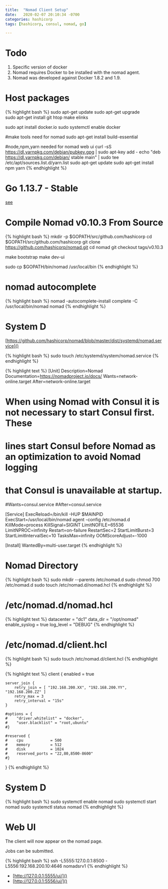 ```yaml
---
title:  "Nomad Client Setup"
date:   2020-02-07 20:10:34 -0700
categories: hashicorp
tags: [hashicorp, consul, nomad, go]

---
```

# Todo 

1. Specific version of docker
2. Nomad requires Docker to be installed with the nomad agent. 
3. Nomad was developed against Docker 1.8.2 and 1.9.

# Host packages

{% highlight bash %}
sudo apt-get update
sudo apt-get upgrade    
sudo apt-get install git htop make elinks 

sudo apt install docker.io
sudo systemctl enable docker

#make tools need for nomad
sudo apt-get install build-essential

#node,npm,yarn needed for nomad web ui
curl -sS https://dl.yarnpkg.com/debian/pubkey.gpg | sudo apt-key add -
echo "deb https://dl.yarnpkg.com/debian/ stable main" | sudo tee /etc/apt/sources.list.d/yarn.list
sudo apt-get update
sudo apt-get install npm yarn
{% endhighlight %}

# Go 1.13.7 - Stable

[see](go-release)

# Compile Nomad v0.10.3 From Source

{% highlight bash %}
mkdir -p $GOPATH/src/github.com/hashicorp 
cd $GOPATH/src/github.com/hashicorp 
git clone https://github.com/hashicorp/nomad.git
cd nomad
git checkout tags/v0.10.3

make bootstrap
make dev-ui

sudo cp $GOPATH/bin/nomad /usr/local/bin
{% endhighlight %}

# nomad autocomplete

{% highlight bash %}
nomad -autocomplete-install
complete -C /usr/local/bin/nomad nomad
{% endhighlight %}

# System D

[https://github.com/hashicorp/nomad/blob/master/dist/systemd/nomad.service]()

{% highlight bash %}
sudo touch /etc/systemd/system/nomad.service
{% endhighlight %}

{% highlight text %}
[Unit]
Description=Nomad
Documentation=https://nomadproject.io/docs/
Wants=network-online.target
After=network-online.target

# When using Nomad with Consul it is not necessary to start Consul first. These
# lines start Consul before Nomad as an optimization to avoid Nomad logging
# that Consul is unavailable at startup.
#Wants=consul.service
#After=consul.service

[Service]
ExecReload=/bin/kill -HUP $MAINPID
ExecStart=/usr/local/bin/nomad agent -config /etc/nomad.d
KillMode=process
KillSignal=SIGINT
LimitNOFILE=65536
LimitNPROC=infinity
Restart=on-failure
RestartSec=2
StartLimitBurst=3
StartLimitIntervalSec=10
TasksMax=infinity
OOMScoreAdjust=-1000

[Install]
WantedBy=multi-user.target
{% endhighlight %}    

# Nomad Directory

{% highlight bash %}
sudo mkdir --parents /etc/nomad.d
sudo chmod 700 /etc/nomad.d
sudo touch /etc/nomad.d/nomad.hcl
{% endhighlight %}

# /etc/nomad.d/nomad.hcl

{% highlight text %}
datacenter = "dc1"
data_dir = "/opt/nomad"
enable_syslog = true
log_level = "DEBUG"
{% endhighlight %}

# /etc/nomad.d/client.hcl

{% highlight bash %}
sudo touch /etc/nomad.d/client.hcl
{% endhighlight %}

{% highlight text %}
client {
    enabled = true

    server_join {
        retry_join = [ "192.168.200.XX", "192.168.200.YY", "192.168.200.ZZ" ]
        retry_max = 3
        retry_interval = "15s"
    }
    
    #options = {
    #    "driver.whitelist" = "docker",
    #    "user.blacklist" = "root,ubuntu"
    #}

    #reserved {
    #    cpu            = 500
    #    memory         = 512
    #    disk           = 1024
    #    reserved_ports = "22,80,8500-8600"
    #}
}
{% endhighlight %}

# System D

{% highlight bash %}
sudo systemctl enable nomad
sudo systemctl start nomad
sudo systemctl status nomad
{% endhighlight %}

# Web UI

The client will now appear on the nomad page.

Jobs can be submitted.

{% highlight bash %}
ssh -L5555:127.0.0.1:8500 -L5556:192.168.200.10:4646 nomadsrv1
{% endhighlight %}

- [http://127.0.0.1:5555/ui/]()
- [http://127.0.0.1:5556/ui/]()